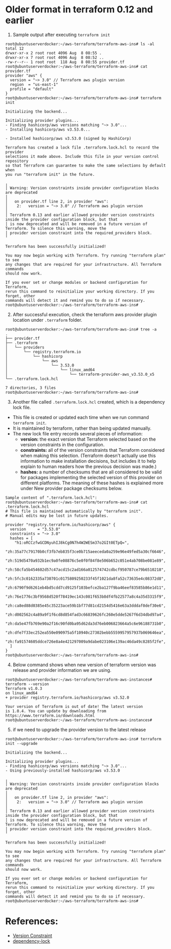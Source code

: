 # Older format in terraform 0.12 and earlier
1) Sample output after executing ```terraform init```
```
root@ubuntuserverdocker:~/aws-terraform/terraform-aws-ins# ls -al
total 12
drwxr-xr-x 2 root root 4096 Aug  8 08:55 .
drwxr-xr-x 7 root root 4096 Aug  8 08:52 ..
-rw-r--r-- 1 root root  118 Aug  8 08:55 provider.tf
root@ubuntuserverdocker:~/aws-terraform/terraform-aws-ins# cat provider.tf
provider "aws" {
  version = "~> 3.0" // Terraform aws plugin version
  region  = "us-east-1"
  profile = "default"
}
root@ubuntuserverdocker:~/aws-terraform/terraform-aws-ins# terraform init

Initializing the backend...

Initializing provider plugins...
- Finding hashicorp/aws versions matching "~> 3.0"...
- Installing hashicorp/aws v3.53.0...

- Installed hashicorp/aws v3.53.0 (signed by HashiCorp)

Terraform has created a lock file .terraform.lock.hcl to record the provider
selections it made above. Include this file in your version control repository
so that Terraform can guarantee to make the same selections by default when
you run "terraform init" in the future.

╷
│ Warning: Version constraints inside provider configuration blocks are deprecated
│
│   on provider.tf line 2, in provider "aws":
│    2:   version = "~> 3.0" // Terraform aws plugin version
│
│ Terraform 0.13 and earlier allowed provider version constraints inside the provider configuration block, but that
│ is now deprecated and will be removed in a future version of Terraform. To silence this warning, move the
│ provider version constraint into the required_providers block.
╵

Terraform has been successfully initialized!

You may now begin working with Terraform. Try running "terraform plan" to see
any changes that are required for your infrastructure. All Terraform commands
should now work.

If you ever set or change modules or backend configuration for Terraform,
rerun this command to reinitialize your working directory. If you forget, other
commands will detect it and remind you to do so if necessary.
root@ubuntuserverdocker:~/aws-terraform/terraform-aws-ins#
```

2) After successful execution, check the terraform aws provider plugin location under ```.terraform``` folder.
```
root@ubuntuserverdocker:~/aws-terraform/terraform-aws-ins# tree -a
.
├── provider.tf
├── .terraform
│   └── providers
│       └── registry.terraform.io
│           └── hashicorp
│               └── aws
│                   └── 3.53.0
│                       └── linux_amd64
│                           └── terraform-provider-aws_v3.53.0_x5
└── .terraform.lock.hcl

7 directories, 3 files
root@ubuntuserverdocker:~/aws-terraform/terraform-aws-ins#
```

3) Another file called ```.terraform.lock.hcl``` created, which is a dependency lock file.
- This file is created or updated each time when we run command ```terraform init```.
- It is maintained by terraform, rather than being updated manually.
- The new lock file entry records several pieces of information:
  - **version:** the exact version that Terraform selected based on the version constraints in the configuration.
  - **constraints:** all of the version constraints that Terraform considered when making this selection. (Terraform doesn't actually use this information to make installation decisions, but includes it to help explain to human readers how the previous decision was made.)
  - **hashes:** a number of checksums that are all considered to be valid for packages implementing the selected version of this provider on different platforms. The meaning of these hashes is explained more under New provider package checksums below.
```
Sample content of ".terraform.lock.hcl":
root@ubuntuserverdocker:~/aws-terraform/terraform-aws-ins# cat .terraform.lock.hcl
# This file is maintained automatically by "terraform init".
# Manual edits may be lost in future updates.

provider "registry.terraform.io/hashicorp/aws" {
  version     = "3.53.0"
  constraints = "~> 3.0"
  hashes = [
    "h1:oRCCzfwGCDNyuhIJ8kCg0N7h4W2WESm37o2GIt0ETpQ=",
    "zh:35a77c79170b0cf3fb7eb835f3ce0b715aeeceda0a259e96e49fed5a30cf6646",
    "zh:519d5470a932b1ec9a0fe08876c5e0f0f84f8e506b652c051e4ab708be081e89",
    "zh:58cfa5b454602d57c47acd15c2ad166a012574742cdbcf950787ce79b6510218",
    "zh:5fc3c0162335a730701c0175809250233f45f1021da8fa52c73635e4c08372d8",
    "zh:6790f9d6261eb4bd5cdd7cd9125f103befce2ba127f9ba46eef83585b86e1d11",
    "zh:76e1776c3bf9568d520f78419ec143c081f653b8df4fb22577a8c4a35d3315f9",
    "zh:ca8ed88d0385e45c35223ace59b1bf77d81cd2154d5416e63a3dddaf0def30e6",
    "zh:d002562c4a89a9f1f6cd8d854fad3c66839626fc260e5dde5267f6d34dbd97a4",
    "zh:da5e47fb769e90a2f16c90fd0ba95d62da3d76eb006823664a5c6e96188731b0",
    "zh:dfe7f33ec252ea550e090975a5f10940c27302bebb5559957957937b069646ea",
    "zh:fa91574605ddce726e8a4e421297009a9dabe023106e139ac46da49c8285f2fe",
  ]
}
root@ubuntuserverdocker:~/aws-terraform/terraform-aws-ins#
```

4) Below command shows when new version of terraform version was release and provider information we are using.
```
root@ubuntuserverdocker:~/aws-terraform/terraform-aws-instances# terraform --version
Terraform v1.0.3
on linux_amd64
+ provider registry.terraform.io/hashicorp/aws v3.52.0

Your version of Terraform is out of date! The latest version
is 1.0.4. You can update by downloading from https://www.terraform.io/downloads.html
root@ubuntuserverdocker:~/aws-terraform/terraform-aws-instances#
```

5) if we need to upgrade the provider version to the latest release
```
root@ubuntuserverdocker:~/aws-terraform/terraform-aws-ins# terraform init --upgrade

Initializing the backend...

Initializing provider plugins...
- Finding hashicorp/aws versions matching "~> 3.0"...
- Using previously-installed hashicorp/aws v3.53.0

╷
│ Warning: Version constraints inside provider configuration blocks are deprecated
│
│   on provider.tf line 2, in provider "aws":
│    2:   version = "~> 3.0" // Terraform aws plugin version
│
│ Terraform 0.13 and earlier allowed provider version constraints inside the provider configuration block, but that
│ is now deprecated and will be removed in a future version of Terraform. To silence this warning, move the
│ provider version constraint into the required_providers block.
╵

Terraform has been successfully initialized!

You may now begin working with Terraform. Try running "terraform plan" to see
any changes that are required for your infrastructure. All Terraform commands
should now work.

If you ever set or change modules or backend configuration for Terraform,
rerun this command to reinitialize your working directory. If you forget, other
commands will detect it and remind you to do so if necessary.
root@ubuntuserverdocker:~/aws-terraform/terraform-aws-ins#
```
# References:
- [Version Constraint](https://www.terraform.io/docs/language/expressions/version-constraints.html)
- [dependency-lock](https://www.terraform.io/docs/language/dependency-lock.html)